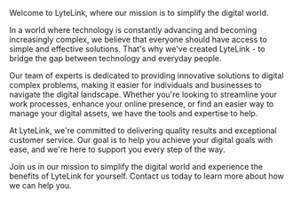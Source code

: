 Welcome to LyteLink, where our mission is to simplify the digital world.

In a world where technology is constantly advancing and becoming increasingly complex, we believe that everyone should have access to simple and effective solutions. That's why we've created LyteLink - to bridge the gap between technology and everyday people.

Our team of experts is dedicated to providing innovative solutions to digital complex problems, making it easier for individuals and businesses to navigate the digital landscape. Whether you're looking to streamline your work processes, enhance your online presence, or find an easier way to manage your digital assets, we have the tools and expertise to help.

At LyteLink, we're committed to delivering quality results and exceptional customer service. Our goal is to help you achieve your digital goals with ease, and we're here to support you every step of the way.

Join us in our mission to simplify the digital world and experience the benefits of LyteLink for yourself. Contact us today to learn more about how we can help you.

<!--

**Here are some ideas to get you started:**

🙋‍♀️ A short introduction - what is your organization all about?
🌈 Contribution guidelines - how can the community get involved?
👩‍💻 Useful resources - where can the community find your docs? Is there anything else the community should know?
🍿 Fun facts - what does your team eat for breakfast?
🧙 Remember, you can do mighty things with the power of [Markdown](https://docs.github.com/github/writing-on-github/getting-started-with-writing-and-formatting-on-github/basic-writing-and-formatting-syntax)
-->
